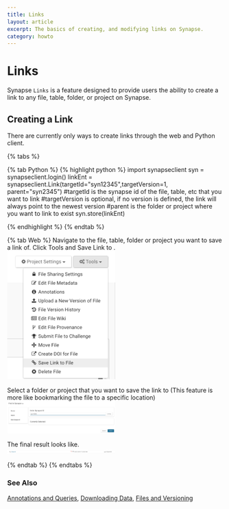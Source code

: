 ```yaml
---
title: Links
layout: article
excerpt: The basics of creating, and modifying links on Synapse.
category: howto
---
```


<style>
#image {
    width: 50%;
}
</style>


# Links
Synapse `Links` is a feature designed to provide users the ability to create a link to any file, table, folder, or project on Synapse. 



## Creating a Link

There are currently only ways to create links through the web and Python client. 

{% tabs %}

{% tab Python %}
{% highlight python %}
import synapseclient
syn = synapseclient.login()
linkEnt = synapseclient.Link(targetId="syn12345",targetVersion=1, parent="syn2345")
#targetId is the synapse id of the file, table, etc that you want to link
#targetVersion is optional, if no version is defined, the link will always point to the newest version
#parent is the folder or project where you want to link to exist
syn.store(linkEnt)

{% endhighlight %}
{% endtab %}

{% tab Web %}
Navigate to the file, table, folder or project you want to save a link of. Click Tools and Save Link to .
<br>
<img id="image" src="/assets/images/save_link_to_file.png">
<br>

Select a folder or project that you want to save the link to (This feature is more like bookmarking the file to a specific location)
<br>
<img id="image" src="/assets/images/link_to_parent.png">
<br>

The final result looks like.
<br>
<img id="image" src="/assets/images/link_entity.png">
<br>

{% endtab %}
{% endtabs %}


### See Also
[Annotations and Queries](/articles/annotation_and_query.html), [Downloading Data](/articles/downloading_data.html), [Files and Versioning](/articles/versioning.html)
